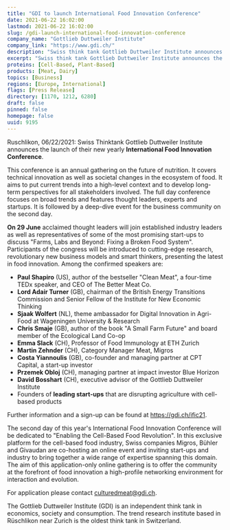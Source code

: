```yaml
---
title: "GDI to launch International Food Innovation Conference"
date: 2021-06-22 16:02:00
lastmod: 2021-06-22 16:02:00
slug: /gdi-launch-international-food-innovation-conference
company_name: "Gottlieb Duttweiler Institute"
company_link: "https://www.gdi.ch/"
description: "Swiss think tank Gottlieb Duttweiler Institute announces the launch of their new International Food Innovation Conference, an annual gathering on the future of nutrition covering technical innovation as well as societal changes in the ecosystem of food."
excerpt: "Swiss think tank Gottlieb Duttweiler Institute announces the launch of their new International Food Innovation Conference, an annual gathering on the future of nutrition covering technical innovation as well as societal changes in the ecosystem of food."
proteins: [Cell-Based, Plant-Based]
products: [Meat, Dairy]
topics: [Business]
regions: [Europe, International]
flags: [Press Release]
directory: [1170, 1212, 6280]
draft: false
pinned: false
homepage: false
uuid: 9195
---
```

<p>Ruschlikon, 06/22/2021: Swiss Thinktank Gottlieb Duttweiler Institute announces the launch of their new yearly <strong>International Food Innovation Conference</strong>.</p>
<p>This conference is an annual gathering on the future of nutrition. It covers technical innovation as well as societal changes in the ecosystem of food. It aims to put current trends into a high-level context and to develop long-term perspectives for all stakeholders involved. The full day conference focuses on broad trends and features thought leaders, experts and startups. It is followed by a deep-dive event for the business community on the second day.</p>
<p><strong>On 29 June</strong> acclaimed thought leaders will join established industry leaders as well as representatives of some of the most promising start-ups to discuss "Farms, Labs and Beyond: Fixing a Broken Food System". Participants of the congress will be introduced to cutting-edge research, revolutionary new business models and smart thinkers, presenting the latest in food innovation. Among the confirmed speakers are:</p>
<ul>
<li><strong>Paul Shapiro</strong> (US), author of the bestseller "Clean Meat", a four-time TEDx speaker, and CEO of The Better Meat Co.</li>
<li><strong>Lord Adair Turner</strong> (GB), chairman of the British Energy Transitions Commission and Senior Fellow of the Institute for New Economic Thinking</li>
<li><strong>Sjaak Wolfert</strong> (NL), theme ambassador for Digital Innovation in Agri-Food at Wageningen University & Research</li>
<li><strong>Chris Smaje</strong> (GB), author of the book "A Small Farm Future" and board member of the Ecological Land Co-op</li>
<li><strong>Emma Slack</strong> (CH), Professor of Food Immunology at ETH Zurich</li>
<li><strong>Martin Zehnder</strong> (CH), Category Manager Meat, Migros</li>
<li><strong>Costa Yiannoulis</strong> (GB), co-founder and managing partner at CPT Capital, a start-up investor</li>
<li><strong>Przemek Obloj</strong> (CH), managing partner at impact investor Blue Horizon</li>
<li><strong>David Bosshart</strong> (CH), executive advisor of the Gottlieb Duttweiler Institute</li>
<li>Founders of <strong>leading start-ups</strong> that are disrupting agriculture with cell-based products</li>
</ul>
<p>Further information and a sign-up can be found at <a href="https://gdi.ch/ific21">https://gdi.ch/ific21</a>.</p>
<p>The second day of this year's International Food Innovation Conference will be dedicated to "Enabling the Cell-Based Food Revolution". In this exclusive platform for the cell-based food industry, Swiss companies Migros, Bühler and Givaudan are co-hosting an online event and inviting start-ups and industry to bring together a wide range of expertise spanning this domain. The aim of this application-only online gathering is to offer the community at the forefront of food innovation a high-profile networking environment for interaction and evolution.</p>
<p>For application please contact <a href="mailto:culturedmeat@gdi.ch">culturedmeat@gdi.ch</a>.</p>
<p>The Gottlieb Duttweiler Institute (GDI) is an independent think tank in economics, society and consumption. The trend research institute based in Rüschlikon near Zurich is the oldest think tank in Switzerland.</p>
